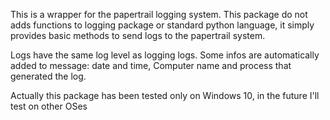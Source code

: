 This is a wrapper for the papertrail logging system.
This package do not adds functions to logging package or standard python language,
it simply provides basic methods to send logs to the papertrail system.

Logs have the same log level as logging logs.
Some infos are automatically added to message: 
date and time, Computer name and process that generated the log.

Actually this package has been tested only on Windows 10, in the future I'll test on other OSes